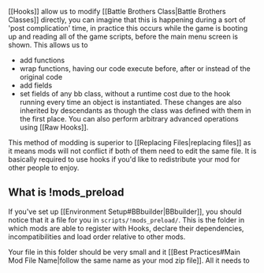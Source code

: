 [[Hooks]] allow us to modify [[Battle Brothers Class|Battle Brothers Classes]] directly, you can imagine that this is happening during a sort of 'post complication' time, in practice this occurs while the game is booting up and reading all of the game scripts, before the main menu screen is shown. This allows us to 
- add functions
- wrap functions, having our code execute before, after or instead of the original code
- add fields
- set fields
of any bb class, without a runtime cost due to the hook running every time an object is instantiated. These changes are also inherited by descendants as though the class was defined with them in the first place. You can also perform arbitrary advanced operations using [[Raw Hooks]].

This method of modding is superior to [[Replacing Files|replacing files]] as it means mods will not conflict if both of them need to edit the same file. It is basically required to use hooks if you'd like to redistribute your mod for other people to enjoy.

## What is !mods_preload
If you've set up [[Environment Setup#BBbuilder|BBbuilder]], you should notice that it a file for you in `scripts/!mods_preload/`. This is the folder in which mods are able to register with Hooks, declare their dependencies, incompatibilities and load order relative to other mods.

Your file in this folder should be very small and it [[Best Practices#Main Mod File Name|follow the same name as your mod zip file]]. All it needs to 